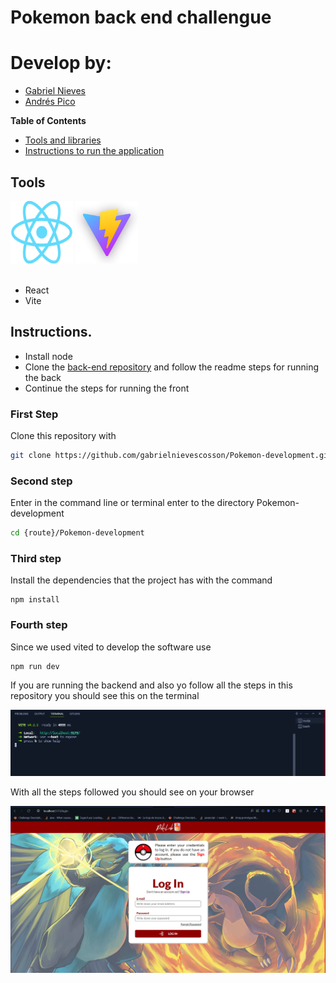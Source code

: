 # Pokemon back end challengue

# Develop by:
- [Gabriel Nieves](https://github.com/gabrielnievescosson)
- [Andrés Pico](https://github.com/Jandres1420)

**Table of Contents**
- [Tools and libraries](#tools)
- [Instructions to run the application](#instructions)

## Tools
<img src="src/assets/React-icon.png" width="100" height="100"/>
<img src="src/assets/vite-logo.png" width="100" height="100"/>
<br></br>

- React 
- Vite

## Instructions.

- Install node 
- Clone the [back-end repository](https://github.com/Jandres1420/Pokemon-Challengue-Back-End.git) and follow the readme steps for running the back
- Continue the steps for running the front

### First Step

Clone this repository with

```bash
git clone https://github.com/gabrielnievescosson/Pokemon-development.git
```

### Second step
Enter in the command line or terminal enter to the directory Pokemon-development

```bash
cd {route}/Pokemon-development
```


### Third step

Install the dependencies that the project has with the command

```node
npm install
```

### Fourth step

Since we used vited to develop the software use

```node
npm run dev
```

If you are running the backend and also yo follow all the steps in this repository you should see this on the terminal

![](src/assets/vite-running.png)    

With all the steps followed you should see on your browser 

![](src/assets/logIn.png)

